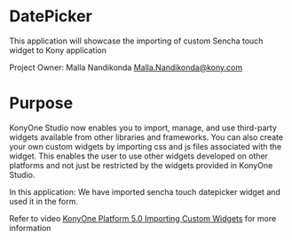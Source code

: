 DatePicker
==========

This application will showcase the importing of custom Sencha touch widget to Kony application

Project Owner: Malla Nandikonda Malla.Nandikonda@kony.com

Purpose
=========
KonyOne Studio now enables you to import, manage, and use third-party widgets available from other libraries and frameworks. You can also create your own custom widgets by importing css and js files associated with the widget. This enables the user to use 
other widgets developed on other platforms and not just be restricted by the widgets provided in KonyOne Studio.

In this application: We have imported sencha touch datepicker widget and used it in the form.

Refer to video [KonyOne Platform 5.0 Importing Custom Widgets](http://www.youtube.com/watch?v=7nemBUl5O_Y) for more information
